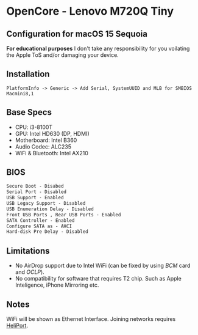 # OpenCore - Lenovo M720Q Tiny

<!-- <p align="center"> -->
<!--     <img height="auto" width="auto" src="images/screenshot.png" /> -->
<!-- </p> -->

## Configuration for macOS 15 Sequoia

**For educational purposes**
I don't take any responsibility for you voilating the Apple ToS and/or damaging your device.

## Installation

```
PlatformInfo -> Generic -> Add Serial, SystemUUID and MLB for SMBIOS Macmini8,1
```

## Base Specs

- CPU: i3-8100T
- GPU: Intel HD630 (DP, HDMI)
- Motherboard: Intel B360
- Audio Codec: ALC235
- WiFi & Bluetooth: Intel AX210

## BIOS

```md
Secure Boot - Disabed
Serial Port - Disabled
USB Support - Enabled
USB Legacy Support - Disabled
USB Enumeration Delay - Disabled
Front USB Ports , Rear USB Ports - Enabled
SATA Controller - Enabled
Configure SATA as - AHCI
Hard-disk Pre Delay - Disabled
```

## Limitations 

- No AirDrop support due to Intel WiFi (can be fixed by using _BCM_ card and _OCLP_).
- No compatibility for software that requires T2 chip. Such as Apple Inteligence, iPhone Mirroring etc.

## Notes

WiFi will be shown as Ethernet Interface. Joining networks requires [HeliPort](https://github.com/OpenIntelWireless/HeliPort).
